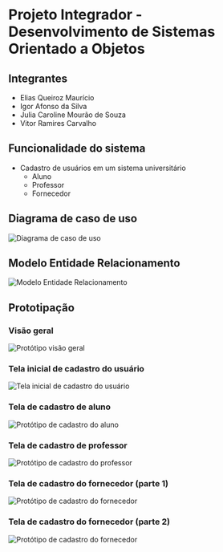 # Projeto Integrador - Desenvolvimento de Sistemas Orientado a Objetos

## Integrantes
- Elias Queiroz Maurício
- Igor Afonso da Silva
- Julia Caroline Mourão de Souza
- Vitor Ramires Carvalho

## Funcionalidade do sistema
- Cadastro de usuários em um sistema universitário
  - Aluno
  - Professor
  - Fornecedor

## Diagrama de caso de uso
![Diagrama de caso de uso](Diagramas/diagrama-caso-uso.png)

## Modelo Entidade Relacionamento
![Modelo Entidade Relacionamento](Diagramas/mer.png)

## Prototipação

### Visão geral
![Protótipo visão geral](Prototipos/prototipo-geral.png)

### Tela inicial de cadastro do usuário
![Tela inicial de cadastro do usuário](Prototipos/cadastro-usuario.png)

### Tela de cadastro de aluno
![Protótipo de cadastro do aluno](Prototipos/prototipo-aluno.png)

### Tela de cadastro de professor
![Protótipo de cadastro do professor](Prototipos/prototipo-professor.png)

### Tela de cadastro do fornecedor (parte 1)
![Protótipo de cadastro do fornecedor](Prototipos/prototipo-fornecedor.png)

### Tela de cadastro do fornecedor (parte 2)
![Protótipo de cadastro do fornecedor](Prototipos/prototipo-fornecedor-2.png)
